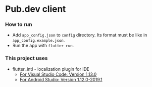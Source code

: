 # Pub.dev client

### How to run
- Add `app_config.json` to `config` directory. Its format must be like in `app_config.example.json`.
- Run the app with `flutter run`.

### This project uses
- flutter_intl - localization plugin for IDE
  * [For Visual Studio Code: Version 1.13.0](https://marketplace.visualstudio.com/items?itemName=localizely.flutter-intl)
  * [For Android Studio: Version 1.12.0-2019.1](https://plugins.jetbrains.com/plugin/13666-flutter-intl/versions)
